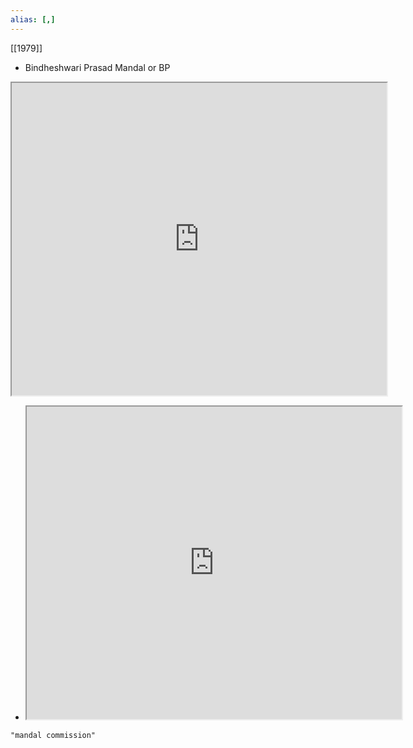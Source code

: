 ```yaml
---
alias: [,]
---
```

[[1979]]

- Bindheshwari Prasad Mandal or BP

<iframe src="https://docs.google.com/spreadsheets/d/1DwWQgeyhY1YQT8UCZerXsXWQUZ6HnMHWuxk6OvY2uV0/edit#gid=0" width="600" height="500" ></iframe>

- <iframe src="https://en.wikipedia.org/wiki/Mandal_Commission" width="600" height="500" ></iframe>
```query 2022-03-02 18:00
"mandal commission"
```